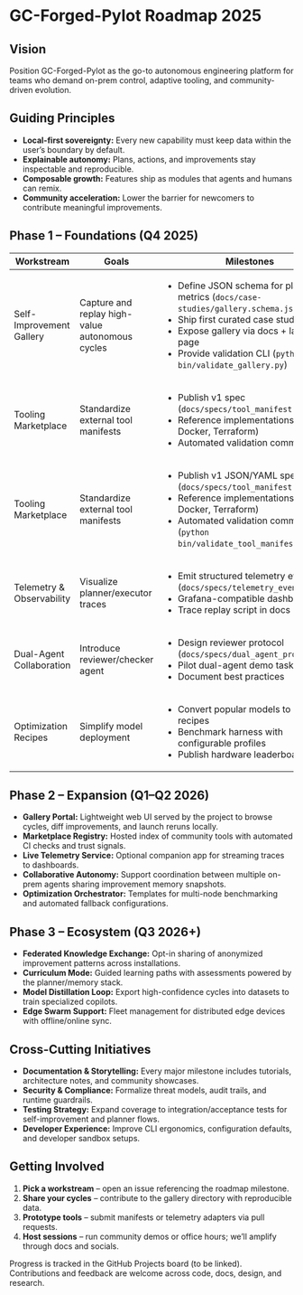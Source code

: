 # GC-Forged-Pylot Roadmap 2025

## Vision

Position GC-Forged-Pylot as the go-to autonomous engineering platform for teams who demand on-prem control, adaptive tooling, and community-driven evolution.

## Guiding Principles

- **Local-first sovereignty:** Every new capability must keep data within the user’s boundary by default.
- **Explainable autonomy:** Plans, actions, and improvements stay inspectable and reproducible.
- **Composable growth:** Features ship as modules that agents and humans can remix.
- **Community acceleration:** Lower the barrier for newcomers to contribute meaningful improvements.

## Phase 1 – Foundations (Q4 2025)

| Workstream | Goals | Milestones |
| --- | --- | --- |
| Self-Improvement Gallery | Capture and replay high-value autonomous cycles |<ul><li>Define JSON schema for plans, diffs, metrics (`docs/case-studies/gallery.schema.json`)</li><li>Ship first curated case studies</li><li>Expose gallery via docs + landing page</li><li>Provide validation CLI (`python bin/validate_gallery.py`)</li></ul>|
| Tooling Marketplace | Standardize external tool manifests |<ul><li>Publish v1 spec (`docs/specs/tool_manifest.md`)</li><li>Reference implementations (Git, Docker, Terraform)</li><li>Automated validation command</li></ul>|
| Tooling Marketplace | Standardize external tool manifests |<ul><li>Publish v1 JSON/YAML spec (`docs/specs/tool_manifest.md`)</li><li>Reference implementations (Git, Docker, Terraform)</li><li>Automated validation command (`python bin/validate_tool_manifest.py`)</li></ul>|
| Telemetry & Observability | Visualize planner/executor traces |<ul><li>Emit structured telemetry events (`docs/specs/telemetry_events.md`)</li><li>Grafana-compatible dashboards</li><li>Trace replay script in docs</li></ul>|
| Dual-Agent Collaboration | Introduce reviewer/checker agent |<ul><li>Design reviewer protocol (`docs/specs/dual_agent_protocol.md`)</li><li>Pilot dual-agent demo task</li><li>Document best practices</li></ul>|
| Optimization Recipes | Simplify model deployment |<ul><li>Convert popular models to GGUF recipes</li><li>Benchmark harness with configurable profiles</li><li>Publish hardware leaderboard</li></ul>|

## Phase 2 – Expansion (Q1–Q2 2026)

- **Gallery Portal:** Lightweight web UI served by the project to browse cycles, diff improvements, and launch reruns locally.
- **Marketplace Registry:** Hosted index of community tools with automated CI checks and trust signals.
- **Live Telemetry Service:** Optional companion app for streaming traces to dashboards.
- **Collaborative Autonomy:** Support coordination between multiple on-prem agents sharing improvement memory snapshots.
- **Optimization Orchestrator:** Templates for multi-node benchmarking and automated fallback configurations.

## Phase 3 – Ecosystem (Q3 2026+)

- **Federated Knowledge Exchange:** Opt-in sharing of anonymized improvement patterns across installations.
- **Curriculum Mode:** Guided learning paths with assessments powered by the planner/memory stack.
- **Model Distillation Loop:** Export high-confidence cycles into datasets to train specialized copilots.
- **Edge Swarm Support:** Fleet management for distributed edge devices with offline/online sync.

## Cross-Cutting Initiatives

- **Documentation & Storytelling:** Every major milestone includes tutorials, architecture notes, and community showcases.
- **Security & Compliance:** Formalize threat models, audit trails, and runtime guardrails.
- **Testing Strategy:** Expand coverage to integration/acceptance tests for self-improvement and planner flows.
- **Developer Experience:** Improve CLI ergonomics, configuration defaults, and developer sandbox setups.

## Getting Involved

1. **Pick a workstream** – open an issue referencing the roadmap milestone.
2. **Share your cycles** – contribute to the gallery directory with reproducible data.
3. **Prototype tools** – submit manifests or telemetry adapters via pull requests.
4. **Host sessions** – run community demos or office hours; we’ll amplify through docs and socials.

Progress is tracked in the GitHub Projects board (to be linked). Contributions and feedback are welcome across code, docs, design, and research.
